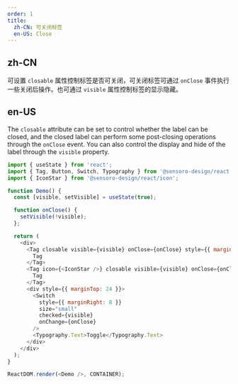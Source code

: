 ```yaml
---
order: 1
title: 
  zh-CN: 可关闭标签
  en-US: Close
---
```


## zh-CN

可设置 `closable` 属性控制标签是否可关闭，可关闭标签可通过 `onClose` 事件执行一些关闭后操作。也可通过 `visible` 属性控制标签的显示隐藏。

## en-US

The `closable` attribute can be set to control whether the label can be closed, and the closed label can perform some post-closing operations through the `onClose` event. You can also control the display and hide of the label through the `visible` property.

```js
import { useState } from 'react';
import { Tag, Button, Switch, Typography } from '@sensoro-design/react';
import { IconStar } from '@sensoro-design/react/icon';

function Demo() {
  const [visible, setVisible] = useState(true);

  function onClose() {
    setVisible(!visible);
  };

  return (
    <div>
      <Tag closable visible={visible} onClose={onClose} style={{ marginRight: 24 }}>
        Tag
      </Tag>
      <Tag icon={<IconStar />} closable visible={visible} onClose={onClose}>
        Tag
      </Tag>
      <div style={{ marginTop: 24 }}>
        <Switch
          style={{ marginRight: 8 }}
          size="small"
          checked={visible}
          onChange={onClose}
        />
        <Typography.Text>Toggle</Typography.Text>
      </div>
    </div>
  );
}

ReactDOM.render(<Demo />, CONTAINER);
```
